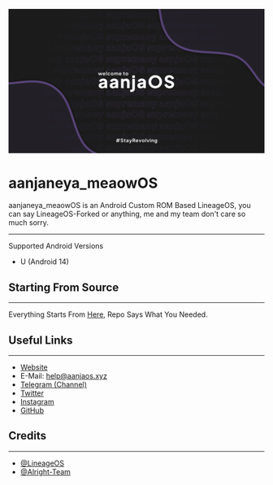 ![aanjaOS](https://raw.githubusercontent.com/aanjaos/.github/main/profile/aanjaosbanner.png)

# aanjaneya_meaowOS

aanjaneya_meaowOS is an Android Custom ROM Based LineageOS, you can say LineageOS-Forked or anything, me and my team don't care so much sorry.   

-------------------------------
Supported Android Versions

- U (Android 14) 

## Starting From Source
---------

Everything Starts From [Here](https://github.com/aanjaos/manifest), Repo Says What You Needed.

## Useful Links
---------
- [Website](https://aanjaos.xyz/)
- E-Mail: help@aanjaos.xyz
- [Telegram (Channel)](https://t.me/aanjaOS)
- [Twitter](https://twitter.com/@aanjaOS)
- [Instagram](https://instagram.com/aanjaos)
- [GitHub](https://github.com/aanjaos)

 ## Credits
---------

- [@LineageOS](https://github.com/LineageOS)
- [@Alright-Team](https://github.com/Alright-Team)
